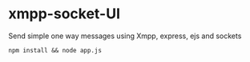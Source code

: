 # xmpp-socket-UI
Send simple one way messages using Xmpp, express, ejs and sockets

`npm install && node app.js`

